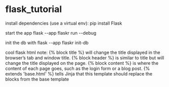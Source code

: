 # flask_tutorial
install dependencies (use a virtual env):
pip install Flask

start the app
flask --app flaskr run --debug

init the db with
flask --app flaskr init-db

cool flask html note:
{% block title %} will change the title displayed in the browser’s tab and window title.
{% block header %} is similar to title but will change the title displayed on the page.
{% block content %} is where the content of each page goes, such as the login form or a blog post.
{% extends 'base.html' %} tells Jinja that this template should replace the blocks from the base template